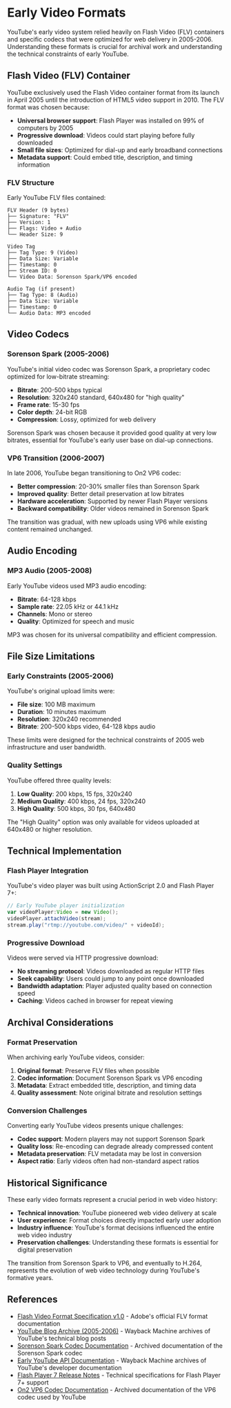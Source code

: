 # Early Video Formats

YouTube's early video system relied heavily on Flash Video (FLV) containers and specific codecs that were optimized for web delivery in 2005-2006. Understanding these formats is crucial for archival work and understanding the technical constraints of early YouTube.

## Flash Video (FLV) Container

YouTube exclusively used the Flash Video container format from its launch in April 2005 until the introduction of HTML5 video support in 2010. The FLV format was chosen because:

- **Universal browser support**: Flash Player was installed on 99% of computers by 2005
- **Progressive download**: Videos could start playing before fully downloaded
- **Small file sizes**: Optimized for dial-up and early broadband connections
- **Metadata support**: Could embed title, description, and timing information

### FLV Structure

Early YouTube FLV files contained:

```
FLV Header (9 bytes)
├── Signature: "FLV"
├── Version: 1
├── Flags: Video + Audio
└── Header Size: 9

Video Tag
├── Tag Type: 9 (Video)
├── Data Size: Variable
├── Timestamp: 0
├── Stream ID: 0
└── Video Data: Sorenson Spark/VP6 encoded

Audio Tag (if present)
├── Tag Type: 8 (Audio)
├── Data Size: Variable
├── Timestamp: 0
└── Audio Data: MP3 encoded
```

## Video Codecs

### Sorenson Spark (2005-2006)

YouTube's initial video codec was Sorenson Spark, a proprietary codec optimized for low-bitrate streaming:

- **Bitrate**: 200-500 kbps typical
- **Resolution**: 320x240 standard, 640x480 for "high quality"
- **Frame rate**: 15-30 fps
- **Color depth**: 24-bit RGB
- **Compression**: Lossy, optimized for web delivery

Sorenson Spark was chosen because it provided good quality at very low bitrates, essential for YouTube's early user base on dial-up connections.

### VP6 Transition (2006-2007)

In late 2006, YouTube began transitioning to On2 VP6 codec:

- **Better compression**: 20-30% smaller files than Sorenson Spark
- **Improved quality**: Better detail preservation at low bitrates
- **Hardware acceleration**: Supported by newer Flash Player versions
- **Backward compatibility**: Older videos remained in Sorenson Spark

The transition was gradual, with new uploads using VP6 while existing content remained unchanged.

## Audio Encoding

### MP3 Audio (2005-2008)

Early YouTube videos used MP3 audio encoding:

- **Bitrate**: 64-128 kbps
- **Sample rate**: 22.05 kHz or 44.1 kHz
- **Channels**: Mono or stereo
- **Quality**: Optimized for speech and music

MP3 was chosen for its universal compatibility and efficient compression.

## File Size Limitations

### Early Constraints (2005-2006)

YouTube's original upload limits were:

- **File size**: 100 MB maximum
- **Duration**: 10 minutes maximum
- **Resolution**: 320x240 recommended
- **Bitrate**: 200-500 kbps video, 64-128 kbps audio

These limits were designed for the technical constraints of 2005 web infrastructure and user bandwidth.

### Quality Settings

YouTube offered three quality levels:

1. **Low Quality**: 200 kbps, 15 fps, 320x240
2. **Medium Quality**: 400 kbps, 24 fps, 320x240
3. **High Quality**: 500 kbps, 30 fps, 640x480

The "High Quality" option was only available for videos uploaded at 640x480 or higher resolution.

## Technical Implementation

### Flash Player Integration

YouTube's video player was built using ActionScript 2.0 and Flash Player 7+:

```actionscript
// Early YouTube player initialization
var videoPlayer:Video = new Video();
videoPlayer.attachVideo(stream);
stream.play("rtmp://youtube.com/video/" + videoId);
```

### Progressive Download

Videos were served via HTTP progressive download:

- **No streaming protocol**: Videos downloaded as regular HTTP files
- **Seek capability**: Users could jump to any point once downloaded
- **Bandwidth adaptation**: Player adjusted quality based on connection speed
- **Caching**: Videos cached in browser for repeat viewing

## Archival Considerations

### Format Preservation

When archiving early YouTube videos, consider:

1. **Original format**: Preserve FLV files when possible
2. **Codec information**: Document Sorenson Spark vs VP6 encoding
3. **Metadata**: Extract embedded title, description, and timing data
4. **Quality assessment**: Note original bitrate and resolution settings

### Conversion Challenges

Converting early YouTube videos presents unique challenges:

- **Codec support**: Modern players may not support Sorenson Spark
- **Quality loss**: Re-encoding can degrade already compressed content
- **Metadata preservation**: FLV metadata may be lost in conversion
- **Aspect ratio**: Early videos often had non-standard aspect ratios

## Historical Significance

These early video formats represent a crucial period in web video history:

- **Technical innovation**: YouTube pioneered web video delivery at scale
- **User experience**: Format choices directly impacted early user adoption
- **Industry influence**: YouTube's format decisions influenced the entire web video industry
- **Preservation challenges**: Understanding these formats is essential for digital preservation

The transition from Sorenson Spark to VP6, and eventually to H.264, represents the evolution of web video technology during YouTube's formative years.

## References

- [Flash Video Format Specification v1.0](https://www.adobe.com/content/dam/acom/en/devnet/flv/video_file_format_spec_v10.pdf) - Adobe's official FLV format documentation
- [YouTube Blog Archive (2005-2006)](https://web.archive.org/web/20051201000000*/youtube.com/blog) - Wayback Machine archives of YouTube's technical blog posts
- [Sorenson Spark Codec Documentation](https://web.archive.org/web/20051201000000*/sorenson.com) - Archived documentation of the Sorenson Spark codec
- [Early YouTube API Documentation](https://web.archive.org/web/20051201000000*/youtube.com/dev) - Wayback Machine archives of YouTube's developer documentation
- [Flash Player 7 Release Notes](https://web.archive.org/web/20041201000000*/adobe.com/products/flashplayer) - Technical specifications for Flash Player 7+ support
- [On2 VP6 Codec Documentation](https://web.archive.org/web/20061201000000*/on2.com) - Archived documentation of the VP6 codec used by YouTube
